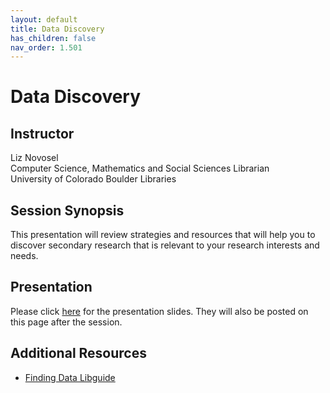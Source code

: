 ```yaml
---
layout: default
title: Data Discovery
has_children: false
nav_order: 1.501
---
```


# Data Discovery 

## Instructor

Liz Novosel\
Computer Science, Mathematics and Social Sciences Librarian\
University of Colorado Boulder Libraries

## Session Synopsis

This presentation will review strategies and resources that will help you to discover secondary research that is relevant to your research interests and needs. 

## Presentation

Please click [here](https://docs.google.com/presentation/d/1-zFLGsOX5RsEsY7C6bFfqYh6S7OniyFSQneAewZL5-k/edit?usp=sharing) for the presentation slides. They will also be posted on this page after the session. 

## Additional Resources

* [Finding Data Libguide](https://libguides.colorado.edu/findingdatasets/2023/databootcamp?preview=15c198edbf8329a7d57d0bfc8d5aca09)



